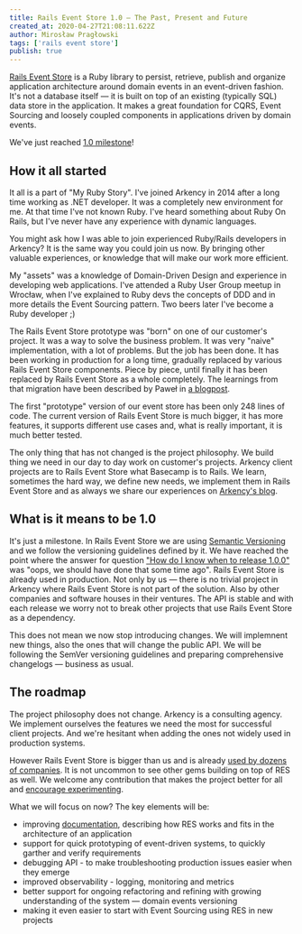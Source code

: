 ```yaml
---
title: Rails Event Store 1.0 — The Past, Present and Future
created_at: 2020-04-27T21:08:11.622Z
author: Mirosław Pragłowski
tags: ['rails event store']
publish: true
---
```



[Rails Event Store](https://railseventstore.org) is a Ruby library to persist, retrieve, publish and organize application architecture around domain events in an event-driven fashion. It's not a database itself — it is built on top of an existing (typically SQL) data store in the application. It makes a great foundation for CQRS, Event Sourcing and loosely coupled components in applications driven by domain events.

We've just reached [1.0 milestone](https://github.com/RailsEventStore/rails_event_store/releases/tag/v1.0.0)!


## How it all started

It all is a part of "My Ruby Story". I've joined Arkency in 2014 after a long time working as .NET developer.
It was a completely new environment for me. At that time I've not known Ruby. I've heard something about Ruby On Rails,
but I've never have any experience with dynamic languages.

You might ask how I was able to join experienced Ruby/Rails developers in Arkency?
It is the same way you could join us now. By bringing other valuable experiences,
or knowledge that will make our work more efficient.

My "assets" was a knowledge of Domain-Driven Design and experience in developing web applications.
I've attended a Ruby User Group meetup in Wrocław, when I've explained to Ruby devs the concepts
of DDD and in more details the Event Sourcing pattern. Two beers later I've become a Ruby developer ;)


The Rails Event Store prototype was "born" on one of our customer's project. It was a way to solve the
business problem. It was very "naive" implementation, with a lot of problems. But the job has been done.
It has been working in production for a long time, gradually replaced by various Rails Event Store components. Piece by piece, until finally it has been replaced by Rails Event Store as a whole completely. The learnings from that migration have been
described by Paweł in [a blogpost](https://blog.arkency.com/how-to-migrate-large-database-tables-without-a-headache/).


The first "prototype" version of our event store has been only 248 lines of code.
The current version of Rails Event Store is much bigger, it has more features, it supports different
use cases and, what is really important, it is much better tested.


The only thing that has not changed is the project philosophy. We build thing we need in our day to day work
on customer's projects. Arkency client projects are to Rails Event Store what Basecamp is to Rails.
We learn, sometimes the hard way, we define new needs, we implement them in Rails Event Store and
as always we share our experiences on [Arkency's blog](https://blog.arkency.com/tags/rails-event-store/).


## What is it means to be 1.0

It's just a milestone. In Rails Event Store we are using [Semantic Versioning](https://semver.org/spec/v2.0.0.html) and
we follow the versioning guidelines defined by it. We have reached the point where the answer for question
["How do I know when to release 1.0.0"](https://semver.org/spec/v2.0.0.html#how-do-i-know-when-to-release-100)
was "oops, we should have done that some time ago". Rails Event Store is already used in production. Not only by us
— there is no trivial project in Arkency where Rails Event Store is not part of the solution. Also by other
companies and software houses in their ventures. The API is stable and with each release we worry not to
break other projects that use Rails Event Store as a dependency.

This does not mean we now stop introducing changes. We will implemnent new things, also the ones
that will change the public API. We will be following the SemVer versioning guidelines and preparing comprehensive changelogs — business as usual.


## The roadmap

The project philosophy does not change. Arkency is a consulting agency. We implement ourselves the features we need the most for successful client projects. And we're hesitant when adding the ones not widely used in production systems.

However Rails Event Store is bigger than us and is already [used by dozens of companies](https://railseventstore.org/). It is not uncommon to see other gems building on top of RES as well. We welcome any contribution that makes the project better for all and [encourage experimenting](https://github.com/RailsEventStore/rails_event_store/tree/master/contrib).

What we will focus on now? The key elements will be:

* improving [documentation](https://github.com/RailsEventStore/rails_event_store/issues?q=is%3Aissue+is%3Aopen+label%3Adocumentation), describing how RES works and fits in the architecture of an application
* support for quick prototyping of event-driven systems, to quickly garther and verify requirements
* debugging API - to make troubleshooting production issues easier when they emerge
* improved observability - logging, monitoring and metrics
* better support for ongoing refactoring and refining with growing understanding of the system — domain events versioning
* making it even easier to start with Event Sourcing using RES in new projects

